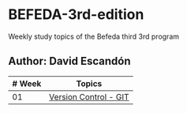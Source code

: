 # BEFEDA-3rd-edition
Weekly study topics of the Befeda third 3rd program

## Author: David Escandón

| # Week |                                                                      Topics                                                                         |
| -----  | :-------------------------------------------------------------------------------------------------------------------------------------------------: |
|   01   |                                          [Version Control - GIT ](./01_week/01_week.md)                                                             |